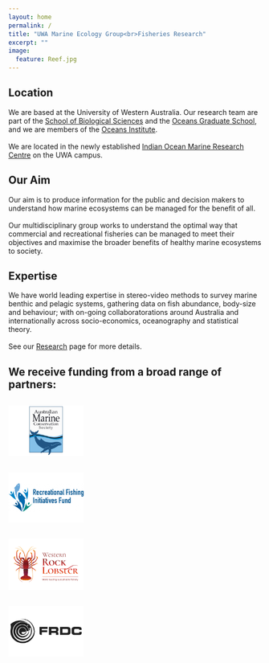 ```yaml
---
layout: home
permalink: /
title: "UWA Marine Ecology Group<br>Fisheries Research"
excerpt: ""
image:
  feature: Reef.jpg
---
```

<div class="tiles">
<div class="tile">
  <h2 class="post-title">Location</h2>
  <p class="post-excerpt">We are based at the University of Western Australia. Our research team are part of the <a href="http://www.science.uwa.edu.au/schools/biological-sciences" target="_blank"> School of Biological Sciences</a> and the <a href="http://handbooks.uwa.edu.au/units?section=unitcode&faccode=60&deptcode=01470" target="_blank"> Oceans Graduate School</a>, and we are members of the <a href="http://www.oceans.uwa.edu.au" target="_blank"> Oceans Institute</a>.<br><br>We are located in the newly established <a href="http://www.oceans.uwa.edu.au/collaborations/iomrc" target="_blank"> Indian Ocean Marine Research Centre</a> on the UWA campus.</p>
</div><!-- /.tile -->
  
<div class="tile">
  <h2 class="post-title">Our Aim</h2>
  <p class="post-excerpt">Our aim is to produce information for the public and decision makers to understand how marine ecosystems can be managed for the benefit of all.<br><br>Our multidisciplinary group works to understand the optimal way that commercial and recreational fisheries can be managed to meet their objectives and maximise the broader benefits of healthy marine ecosystems to society.</p>
</div><!-- /.tile -->
  
<div class="tile">
  <h2 class="post-title">Expertise</h2>
  <p class="post-excerpt">We have world leading expertise in stereo-video methods to survey marine benthic and pelagic systems, gathering data on fish abundance, body-size and behaviour; with on-going collaboratorations around Australia and internationally across socio-economics, oceanography and statistical theory.<br><br>See our <a href="https://uwamegfisheries.github.io/research/"> Research</a> page for more details.</p>
</div><!-- /.tile -->

<div class="tile">
  <h2 class="post-title"> </h2>
  <p class="post-excerpt"> </p>
</div><!-- /.tiles -->
</div>

<div>
<h2>We receive funding from a broad range of partners:</h2>
</div>

<div class="tiles">
<div class="tile">
  <h2 class="post-title"></h2>
  <p class="post-excerpt"><a href="" target="_blank"><img src='/images/logos/logo_AMCS1.png' width="150"></a></p>
</div><!-- /.tile -->
  
<div class="tile">
  <h2 class="post-title"></h2>
  <p class="post-excerpt"><a href="" target="_blank"><img src='/images/logos/logo_RFIF1.png' width="150"></a></p>
</div><!-- /.tile -->
  
<div class="tile">
  <h2 class="post-title"></h2>
  <p class="post-excerpt"><a href="" target="_blank"><img src='/images/logos/logo_WRLC1.png' width="150"></a></p>
</div><!-- /.tile -->

<div class="tile">
  <h2 class="post-title"></h2>
  <p class="post-excerpt"><a href="" target="_blank"><img src='/images/logos/logo_FRDC1.png' width="150"></a></p>
</div><!-- /.tiles -->
</div>


